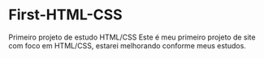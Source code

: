 # First-HTML-CSS
Primeiro projeto de estudo HTML/CSS
Este é meu primeiro projeto de site com foco em HTML/CSS, estarei melhorando conforme meus estudos.
